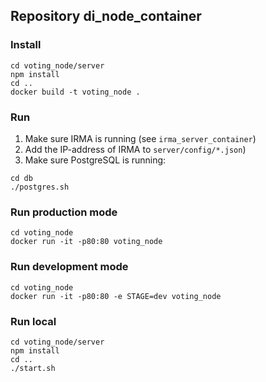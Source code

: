 ## Repository di_node_container

### Install



```shell
cd voting_node/server
npm install
cd ..
docker build -t voting_node .
```

### Run

1. Make sure IRMA is running (see `irma_server_container`)
2. Add the IP-address of IRMA to `server/config/*.json`)
3. Make sure PostgreSQL is running:

```shell
cd db
./postgres.sh
```

### Run production mode

```shell
cd voting_node
docker run -it -p80:80 voting_node
```

### Run development mode

```shell
cd voting_node
docker run -it -p80:80 -e STAGE=dev voting_node
```

### Run local

```shell
cd voting_node/server
npm install
cd ..
./start.sh
```
